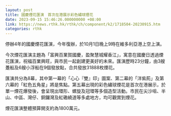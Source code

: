 ```yaml
---
layout: post
title: 國慶煙花匯演　首次在港展示彩色繡球煙花
date: 2023-09-15 15:46:26.000000000 +08:00
link: https://news.rthk.hk/rthk/ch/component/k2/1718504-20230915.htm
categories: rthk
---
```


停辦4年的國慶煙花匯演，今年復辦，於10月1日晚上9時在維多利亞港上空上演。

今次煙花匯演主題為「富興百業賀國慶，盈聚慧城耀香江」，寓意在國慶日透過煙花匯演，祝福百業興旺，與市民一起創建更美好的未來。匯演歷時23分鐘，由3艘躉船及6艘小浮船在9個發放點，合共發放31888枚煙花。

匯演共分為8幕，其中第一幕的「心心『雙』印」圖案、第二幕的「洋紫荊」及第六幕的「紅色五角星」將是焦點。第五幕出現的彩色繡球煙花是首次在港展示，於單一煙花爆發後，會呈現出環形、螺旋及冠環等多個造型活動。市民在尖沙咀、半山、中區、灣仔、銅鑼灣及紅磡繞道等多處地方，均可觀賞到煙花。

煙花匯演整體預算開支約為1800萬元。
